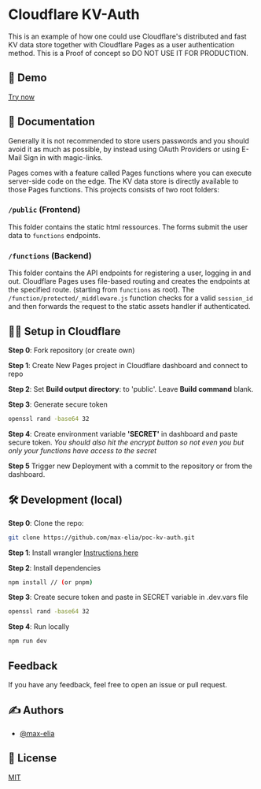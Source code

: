 # Cloudflare KV-Auth

This is an example of how one could use Cloudflare's distributed and fast KV data store together with Cloudflare Pages as a user authentication method.
This is a Proof of concept so DO NOT USE IT FOR PRODUCTION.

## 🚀 Demo

[Try now](https://poc-kv-auth.pages.dev)

## 📃 Documentation

Generally it is not recommended to store users passwords and you should avoid it as much as possible, by instead using OAuth Providers or using E-Mail Sign in with magic-links.

Pages comes with a feature called Pages functions where you can execute server-side code on the edge. The KV data store is directly available to those Pages functions.
This projects consists of two root folders:

### `/public` (Frontend)

This folder contains the static html ressources. The forms submit the user data to `functions` endpoints.

### `/functions` (Backend)

This folder contains the API endpoints for registering a user, logging in and out.
Cloudflare Pages uses file-based routing and creates the endpoints at the specified route. (starting from `functions` as root).
The `/function/protected/_middleware.js` function checks for a valid `session_id` and then forwards the request to the static assets handler if authenticated.

## 👩‍💻 Setup in Cloudflare

**Step 0**: Fork repository (or create own)

**Step 1**: Create New Pages project in Cloudflare dashboard and connect to repo

**Step 2**: Set **Build output directory**: to 'public'. Leave **Build command** blank.

**Step 3**: Generate secure token

```bash
openssl rand -base64 32
```

**Step 4**: Create environment variable **'SECRET'** in dashboard and paste secure token. _You should also hit the encrypt button so not even you but only your functions have access to the secret_

**Step 5**
Trigger new Deployment with a commit to the repository or from the dashboard.

## 🛠️ Development (local)

**Step 0**:
Clone the repo:

```bash
git clone https://github.com/max-elia/poc-kv-auth.git
```

**Step 1**: Install wrangler
[Instructions here](https://developers.cloudflare.com/workers/wrangler/install-and-update/)

**Step 2**: Install dependencies

```bash
npm install // (or pnpm)
```

**Step 3**: Create secure token and paste in SECRET variable in .dev.vars file

```bash
openssl rand -base64 32
```

**Step 4**: Run locally

```bash
npm run dev
```

## Feedback

If you have any feedback, feel free to open an issue or pull request.

## ✍️ Authors

-   [@max-elia](https://www.github.com/max-elia)

## 💼 License

[MIT](https://github.com/max-elia/poc-kv-auth/blob/main/LICENSE)
